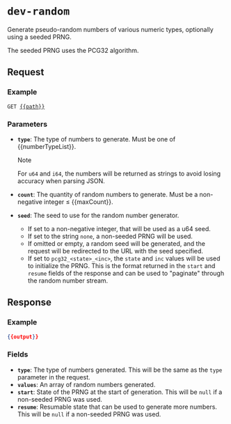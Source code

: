 # `dev-random`

Generate pseudo-random numbers of various numeric types, optionally using a seeded PRNG.

The seeded PRNG uses the PCG32 algorithm.

## Request

### Example

<pre><code>GET <a href="{{path}}">{{path}}</a></code></pre>

### Parameters

- **`type`**: The type of numbers to generate. Must be one of {{numberTypeList}}.
  > [!NOTE]
  > For `u64` and `i64`, the numbers will be returned as strings to avoid losing accuracy when parsing JSON.

- **`count`**: The quantity of random numbers to generate. Must be a non-negative integer ≤ {{maxCount}}.

- **`seed`**: The seed to use for the random number generator.
  - If set to a non-negative integer, that will be used as a u64 seed.
  - If set to the string `none`, a non-seeded PRNG will be used.
  - If omitted or empty, a random seed will be generated, and the request will be redirected to the URL with the
    seed specified.
  - If set to `pcg32_<state>_<inc>`, the `state` and `inc` values will be used to initialize the PRNG. This is
    the format returned in the `start` and `resume` fields of the response and can be used to "paginate" through the
    random number stream.

## Response

### Example

```json
{{output}}
```

### Fields

- **`type`**: The type of numbers generated. This will be the same as the `type` parameter in the request.
- **`values`**: An array of random numbers generated.
- **`start`**: State of the PRNG at the start of generation. This will be `null` if a non-seeded PRNG was used.
- **`resume`**: Resumable state that can be used to generate more numbers. This will be `null` if a non-seeded
  PRNG was used.
